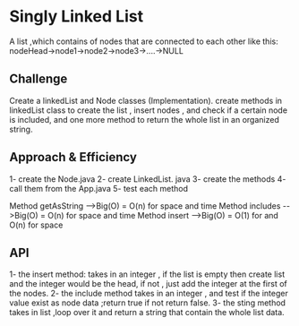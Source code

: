 # Singly Linked List
A list ,which contains of nodes that are connected to each other like this:
nodeHead->node1->node2->node3->....->NULL

## Challenge
Create a linkedList and Node classes (Implementation).
create methods in linkedList class to create the list , insert nodes , and check if a certain node is included, and one more method to return the whole list in an organized string.

## Approach & Efficiency
1- create the Node.java 
2- create LinkedList. java
3- create the methods
4- call them from the App.java 
5- test each method

Method getAsString -->Big(O) = O(n) for space and time
Method includes -->Big(O) = O(n) for space and time
Method insert -->Big(O) = O(1) for  and O(n) for space

## API
1- the insert method:
takes in an integer , if the list is empty then create list and the integer would be the head, if not , just add the integer at the first of the nodes.
2- the include method
takes in an integer , and test if the integer value exist as node data ;return true if not return false.
3- the sting method
takes in list ,loop over it and return a string that contain the whole list data.